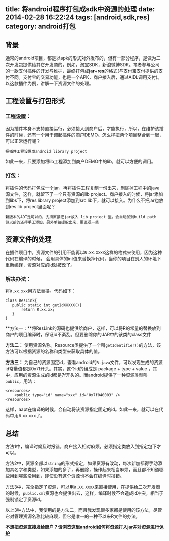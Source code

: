 title: 将android程序打包成sdk中资源的处理
date: 2014-02-28 16:22:24
tags: [android,sdk,res]
category: android打包
---
## 背景 ##
通常的android项目，都是以apk的形式对外发布的，但有一部分程序，是做为二次开发包提供给其它开发商的，例如，淘宝SDK，新浪微博SDK。笔者参与公司的一款支付插件的开发与维护，最终打包成**jar**+**res**的格式(与支付宝支付提供的支付不同。支付宝的交易功能，也是一个APK，商户接入后，通过AIDL调用支付)。以这款插件为例，讲解一下资源文件的处理。

## 工程设置与打包形式 ##
### 工程设置：

<!-- more -->

因为插件本身不支持直接运行，必须接入到商户后，才能执行，所以，在维护该插件的时候，还有一个用于调起插件的商户DEMO。怎么样把两个项目整合到一起，可以正常运行呢？

	把插件工程设置成android library project

如此一来，只要添加将lib工程添加到商户DEMO中的lib，就可以方便的调用。

### 打包：
将插件的代码打包成一个jar，再将插件工程复制一份出来，删除掉工程中的java源文件，这样，就留下了一个只有资源的lib project。商户接入的时候，将jar添加到libs下，将res library project添加到src lib下，就可以接入。为什么不把jar也放到res lib project里面呢？

	新版本的ADT是可以的，支持直接把jar放入 lib project 里，会自动加到build path
	但以前的还得手工添加，另外单独提取出来，更直观一些

## 资源文件的处理 ##
在插件项目中，资源文件的引用不能再以`R.XX.XXXX`这样的格式来使用，因为这种代码在编译的时候， 会用具体的int值来替换掉代码，当你的项目在别人的环境下重新编译，资源对应的id就被改了。

### 解决办法：

将`R.xx.xxx`用方法替换。代码如下：
```
class ResLink{
   public static int getIdXXXXX(){
       return R.xx.xx;
   }
}
```



**方法一：**将ResLink的源码也提供给商户，这样，可以将R的常量的替换放到商户的项目编译时，保证id不紊乱。但要删除你的JAR中的该类的class文件

**方法二：** 使用资源名称。Resource类提供了一个叫`getIdentifier()`的方法，该方法可以根据资源的名称和类型来获取具体的值。 

**方法三：** 为自己的资源固定id，查看android的`R.java`文件，可以发现生成的资源id常量值都是0x7f开头。其实，这个id的组成是 package + type + value ，其中，应用的资源生成的id都是7f开头的。而android提供了一种资源类型叫`public`，用法：
```
<resources>
    <public type="id" name="xxx" id="0x7f040003" />
<resources>
```
这样，aapt在编译的时候，会自动将该资源指定固定的id。如此一来，就可以在代码中用R.xx.xxx了。

## 总结 ##

方法1中，编译时候及时报错，商户接入相对麻烦，必须指定类放入到指定包下才可以。

方法2中，资源全部以`string`的形式指定，如果资源有改动，每次新加都得手动添加其名字和类型，如果添加的多了，再删除，操作起来相当麻烦，而且都不知道哪些用到哪些没用到，即使没有这个资源也不会在编译时报错。

方法3中，完全指定了资源，可以用`R.XX.XXXX`来直接使用，在提供给二次开发商的时候，`public.xml`资源也会提供出去，这样，编译时候不会造成id冲突，相当于强制锁定了资源id。

以上3种方法中，我使用的是方法二，而且我发现很多家都是使用的该方法，尽管它对管理资源名称比较麻烦，但它是唯一的一种不以来R文件的办法。

**不想把资源直接发给商户？**请浏览这里**[android如何将资源打入jar并对资源进行保护](http://www.lephones.net/2014/10/28/res-safty-in-sdk/ "android如何将资源打入jar并对资源进行保护")**